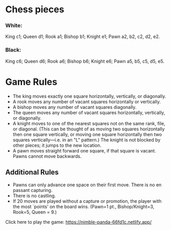 # **Chess pieces**
### **White:**
King c1; Queen d1; Rook a1; Bishop b1; Knight e1; Pawn a2, b2, c2, d2, e2.

### **Black:**
King c6; Queen d6; Rook a6; Bishop b6; Knight e6; Pawn a5, b5, c5, d5, e5.

# **Game Rules**
* The king moves exactly one square horizontally, vertically, or diagonally.
* A rook moves any number of vacant squares horizontally or vertically.
* A bishop moves any number of vacant squares diagonally.
* The queen moves any number of vacant squares horizontally, vertically, or diagonally.
* A knight moves to one of the nearest squares not on the same rank, file, or diagonal. (This can be thought of as moving two squares horizontally then one square vertically, or moving one square horizontally then two squares vertically—i.e. in an "L" pattern.) The knight is not blocked by other pieces; it jumps to the new location.
* A pawn moves straight forward one square, if that square is vacant. Pawns cannot move backwards.

## **Additional Rules**
* Pawns can only advance one space on their first move. There is no en passant capturing.
* There is no castling.
* If 20 moves are played without a capture or promotion, the player with the most `points' on the board wins. (Pawn=1 pt., Bishop/Knight=3, Rook=5, Queen = 9.)


Click here to play the game:
https://nimble-panda-66fd1c.netlify.app/
